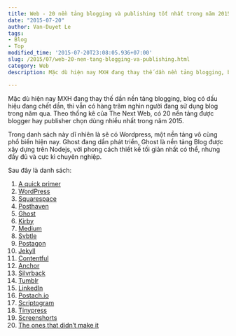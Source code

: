```yaml
---
title: Web - 20 nền tảng blogging và publishing tốt nhất trong năm 2015
date: "2015-07-20"
author: Van-Duyet Le
tags:
- Blog
- Top
modified_time: '2015-07-20T23:08:05.936+07:00'
slug: /2015/07/web-20-nen-tang-blogging-va-publishing.html
category: Web
description: Mặc dù hiện nay MXH đang thay thế dần nền tảng blogging, blog có dấu hiệu đang chết dần, thì vẫn có hàng trăm nghìn người đang sử dụng blog trong năm qua. Theo thống kê của The Next Web, có 20 nền tảng được blogger hay publisher chọn dùng nhiều nhất trong năm 2015.

---
```


Mặc dù hiện nay MXH đang thay thế dần nền tảng blogging, blog có dấu hiệu đang chết dần, thì vẫn có hàng trăm nghìn người đang sử dụng blog trong năm qua. Theo thống kê của The Next Web, có 20 nền tảng được blogger hay publisher chọn dùng nhiều nhất trong năm 2015.

Trong danh sách này dĩ nhiên là sẽ có Wordpress, một nền tảng vô cùng phổ biến hiện nay.
Ghost đang dần phát triển, Ghost là nền tảng Blog được xây dựng trên Nodejs, với phong cách thiết kế tối giản nhất có thể, nhưng đầy đủ và cực kì chuyên nghiệp.

Sau đây là danh sách:

1. [A quick primer](http://thenextweb.com/businessapps/2015/05/11/the-18-best-blogging-and-publishing-platforms-on-the-internet-today/2/)
2. [WordPress](http://thenextweb.com/businessapps/2015/05/11/the-18-best-blogging-and-publishing-platforms-on-the-internet-today/3/)
3. [Squarespace](http://thenextweb.com/businessapps/2015/05/11/the-18-best-blogging-and-publishing-platforms-on-the-internet-today/4/)
4. [Posthaven](http://thenextweb.com/businessapps/2015/05/11/the-18-best-blogging-and-publishing-platforms-on-the-internet-today/5/)
5. [Ghost](http://thenextweb.com/businessapps/2015/05/11/the-18-best-blogging-and-publishing-platforms-on-the-internet-today/6/)
6. [Kirby](http://thenextweb.com/businessapps/2015/05/11/the-18-best-blogging-and-publishing-platforms-on-the-internet-today/7/)
7. [Medium](http://thenextweb.com/businessapps/2015/05/11/the-18-best-blogging-and-publishing-platforms-on-the-internet-today/8/)
8. [Svbtle](http://thenextweb.com/businessapps/2015/05/11/the-18-best-blogging-and-publishing-platforms-on-the-internet-today/9/)
9. [Postagon](http://thenextweb.com/businessapps/2015/05/11/the-18-best-blogging-and-publishing-platforms-on-the-internet-today/10/)
10. [Jekyll](http://thenextweb.com/businessapps/2015/05/11/the-18-best-blogging-and-publishing-platforms-on-the-internet-today/11/)
11. [Contentful](http://thenextweb.com/businessapps/2015/05/11/the-18-best-blogging-and-publishing-platforms-on-the-internet-today/12/)
12. [Anchor](http://thenextweb.com/businessapps/2015/05/11/the-18-best-blogging-and-publishing-platforms-on-the-internet-today/13/)
13. [Silvrback](http://thenextweb.com/businessapps/2015/05/11/the-18-best-blogging-and-publishing-platforms-on-the-internet-today/14/)
14. [Tumblr](http://thenextweb.com/businessapps/2015/05/11/the-18-best-blogging-and-publishing-platforms-on-the-internet-today/15/)
15. [LinkedIn](http://thenextweb.com/businessapps/2015/05/11/the-18-best-blogging-and-publishing-platforms-on-the-internet-today/16/)
16. [Postach.io](http://thenextweb.com/businessapps/2015/05/11/the-18-best-blogging-and-publishing-platforms-on-the-internet-today/17/)
17. [Scriptogram](http://thenextweb.com/businessapps/2015/05/11/the-18-best-blogging-and-publishing-platforms-on-the-internet-today/18/)
18. [Tinypress](http://thenextweb.com/businessapps/2015/05/11/the-18-best-blogging-and-publishing-platforms-on-the-internet-today/19/)
19. [Screenshorts](http://thenextweb.com/businessapps/2015/05/11/the-18-best-blogging-and-publishing-platforms-on-the-internet-today/20/)
20. [The ones that didn’t make it](http://thenextweb.com/businessapps/2015/05/11/the-18-best-blogging-and-publishing-platforms-on-the-internet-today/21/)
